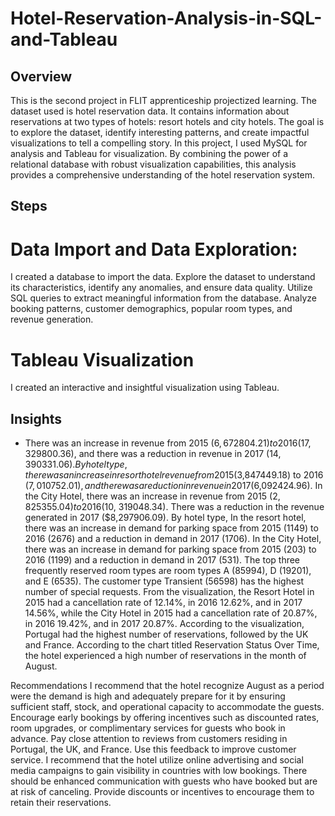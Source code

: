 # Hotel-Reservation-Analysis-in-SQL-and-Tableau

## Overview

This is the second project in FLIT apprenticeship projectized learning. The dataset used is hotel reservation data. It contains information about reservations at two types of hotels: resort hotels and city hotels. The goal is to explore the dataset, identify interesting patterns, and create impactful visualizations to tell a compelling story. In this project, I used MySQL for analysis and Tableau for visualization. By combining the power of a relational database with robust visualization capabilities, this analysis provides a comprehensive understanding of the hotel reservation system.

## Steps

# Data Import and Data Exploration:
I created a database to import the data. Explore the dataset to understand its characteristics, identify any anomalies, and ensure data quality. Utilize SQL queries to extract meaningful information from the database. Analyze booking patterns, customer demographics, popular room types, and revenue generation.
# Tableau Visualization 
I created an interactive and insightful visualization using Tableau.

## Insights
* There was an increase in revenue from 2015 ($6,672804.21) to 2016 ($17, 329800.36), and there was a reduction in revenue in 2017 ($14, 390331.06).
By hotel type, there was an increase in resort hotel revenue from 2015 ($3,847449.18) to 2016 ($7,010752.01), and there was a reduction in revenue in 2017 ($6,092424.96). In the City Hotel, there was an increase in revenue from 2015 ($2, 825355.04) to 2016 ($10, 319048.34). There was a reduction in the revenue generated in 2017 ($8,297906.09).
By hotel type, In the resort hotel, there was an increase in demand for parking space from 2015 (1149) to 2016 (2676) and a reduction in demand in 2017 (1706). In the City Hotel, there was an increase in demand for parking space from 2015 (203) to 2016 (1199) and a reduction in demand in 2017 (531).
The top three frequently reserved room types are room types A (85994), D (19201), and E (6535).
The customer type Transient (56598) has the highest number of special requests.
From the visualization, the Resort Hotel in 2015 had a cancellation rate of 12.14%, in 2016 12.62%, and in 2017 14.56%, while the City Hotel in 2015 had a cancellation rate of 20.87%, in 2016 19.42%, and in 2017 20.87%.
According to the visualization, Portugal had the highest number of reservations, followed by the UK and France.
According to the chart titled Reservation Status Over Time, the hotel experienced a high number of reservations in the month of August.
 
Recommendations
I recommend that the hotel recognize August as a period were the demand is high and adequately prepare for it by ensuring sufficient staff, stock, and operational capacity to accommodate the guests.
Encourage early bookings by offering incentives such as discounted rates, room upgrades, or complimentary services for guests who book in advance.
Pay close attention to reviews from customers residing in Portugal, the UK, and France. Use this feedback to improve customer service.
I recommend that the hotel utilize online advertising and social media campaigns to gain visibility in countries with low bookings.
There should be enhanced communication with guests who have booked but are at risk of canceling. Provide discounts or incentives to encourage them to retain their reservations.
 
